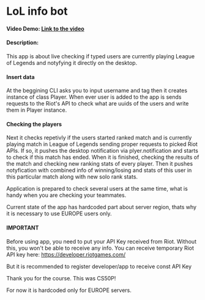 # LoL info bot
#### Video Demo:  [Link to the video](https://youtu.be/aowlEX_-1gY)
#### Description:
This app is about live checking if typed users are currently playing League of Legends and notyfying it directly on the desktop.

#### Insert data
At the beggining CLI asks you to input username and tag then it creates instance of class Player. When ever user is added to the app is sends requests to the Riot's API to check what are uuids of the users and write them in Player instance. 

#### Checking the players
Next it checks repetivly if the users started ranked match and is currently playing match in League of Legends sending proper requests to picked Riot APIs. If so, it pushes the desktop notification via plyer.notification and starts to check if this match has ended. When it is finished, checking the results of the match and checking new ranking stats of every player. Then it pushes notyfication with combined info of winning/losing and stats of this user in this particular match along with new solo rank stats.

Application is prepared to check several users at the same time, what is handy when you are checking your teammates. 

Current state of the app has hardcoded part about server region, thats why it is necessary to use EUROPE users only.


#### IMPORTANT
Before using app, you need to put your API Key received from Riot. Without this, you won't be able to receive any info.
You can receive temporary Riot API key here:
https://developer.riotgames.com/

But it is recommended to register developer/app to receive const API Key

Thank you for the course.
This was CS50P!

For now it is hardcoded only for EUROPE servers.
